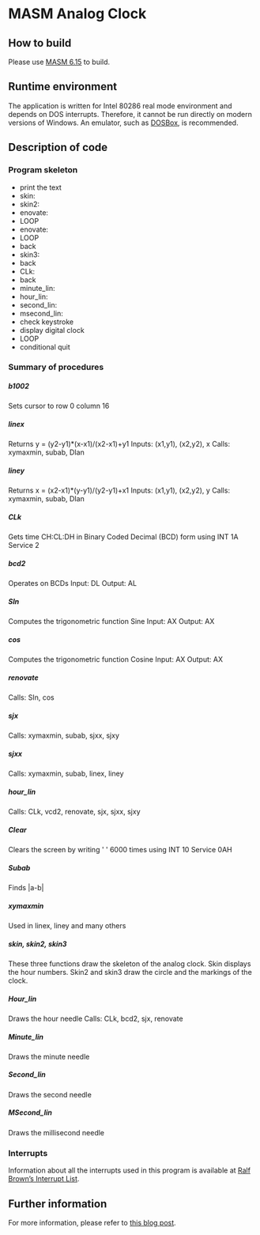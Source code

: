 # MASM Analog Clock

## How to build

Please use [MASM 6.15](http://www2.hawaii.edu/~pager/312/masm%20615%20downloading.htm) to build.

## Runtime environment

The application is written for Intel 80286 real mode environment and depends on DOS interrupts. Therefore, it cannot be run directly on modern versions of Windows. An emulator, such as [DOSBox](https://www.dosbox.com/), is recommended.

## Description of code

### Program skeleton

- print the text
- skin:
- skin2:
- enovate:
- LOOP 
- enovate:
- LOOP
- back
- skin3:
- back
- CLk:
- back
- minute_lin:
- hour_lin:
- second_lin:
- msecond_lin:
- check keystroke
- display digital clock
- LOOP
- conditional quit

### Summary of procedures

##### b1002

Sets cursor to row 0 column 16

##### linex

Returns y = (y2-y1)\*(x-x1)/(x2-x1)+y1
Inputs: (x1,y1), (x2,y2), x
Calls: xymaxmin, subab, DIan

##### liney

Returns x = (x2-x1)\*(y-y1)/(y2-y1)+x1
Inputs: (x1,y1), (x2,y2), y
Calls: xymaxmin, subab, DIan

##### CLk

Gets time CH:CL:DH in Binary Coded Decimal (BCD) form using INT 1A Service 2

##### bcd2

Operates on BCDs
Input: DL
Output: AL

##### SIn

Computes the trigonometric function Sine
Input: AX
Output: AX

##### cos

Computes the trigonometric function Cosine
Input: AX
Output: AX

##### renovate

Calls: SIn, cos

##### sjx

Calls: xymaxmin, subab, sjxx, sjxy

##### sjxx

Calls: xymaxmin, subab, linex, liney

##### hour_lin

Calls: CLk, vcd2, renovate, sjx, sjxx, sjxy

##### Clear

Clears the screen by writing ' ' 6000 times using INT 10 Service 0AH

##### Subab

Finds |a-b|

##### xymaxmin

Used in linex, liney and many others

##### skin, skin2, skin3

These three functions draw the skeleton of the analog clock. Skin displays the hour numbers. Skin2 and skin3 draw the circle and the markings of the clock.

##### Hour_lin

Draws the hour needle
Calls: CLk, bcd2, sjx, renovate

##### Minute_lin
Draws the minute needle

##### Second_lin

Draws the second needle

##### MSecond_lin

Draws the millisecond needle

### Interrupts

Information about all the interrupts used in this program is available at [Ralf Brown’s Interrupt List](http://www.ctyme.com/intr/int.htm).

## Further information

For more information, please refer to [this blog post](https://nabeelsplace.wordpress.com/2014/02/24/assembly-clock/).
